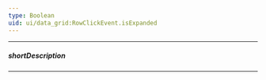 ```yaml
---
type: Boolean
uid: ui/data_grid:RowClickEvent.isExpanded
---
```

---
##### shortDescription
<!-- Description goes here -->

---
<!-- Description goes here -->